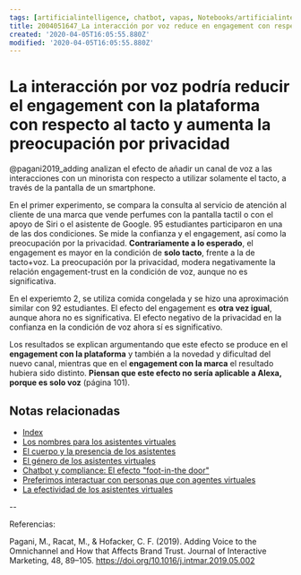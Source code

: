 ```yaml
---
tags: [artificialintelligence, chatbot, vapas, Notebooks/artificialintelligence, virtualagents, voice]
title: 2004051647_La interacción por voz reduce en engagement con respecto al tacto y aumenta la preocupación por privacidad
created: '2020-04-05T16:05:55.880Z'
modified: '2020-04-05T16:05:55.880Z'
---
```


# La interacción por voz podría reducir el engagement con la plataforma con respecto al tacto y aumenta la preocupación por privacidad

@pagani2019_adding analizan el efecto de añadir un canal de voz a las interacciones con un minorista con respecto a utilizar solamente el tacto,  a través de la pantalla de un smartphone.

En el primer experimento, se compara la consulta al servicio de atención al cliente de una marca que vende perfumes con la pantalla tactil o con el apoyo de Siri o el asistente de Google. 95 estudiantes participaron en una de las dos condiciones. Se mide la confianza y el engagement, así como la preocupación por la privacidad. **Contrariamente a lo esperado**, el engagement es mayor en la condición de **solo tacto**, frente a la de tacto+voz. La preocupación por la privacidad, modera negativamente la relación engagement-trust en la condición de voz, aunque no es significativa.

En el experiemto 2, se utiliza comida congelada y se hizo una aproximación similar con 92 estudiantes. El efecto del engagement es **otra vez igual**, aunque ahora no es significativa. El efecto negativo de la privacidad en la confianza en la condición de voz ahora sí es significativo.

Los resultados se explican argumentando que este efecto se produce en el **engagement con la plataforma** y también a la novedad y dificultad del nuevo canal, mientras que en el **engagement con la marca** el resultado hubiera sido distinto. **Piensan que este efecto no sería aplicable a Alexa, porque es solo voz** (página 101).

## Notas relacionadas

- [Index](_2003101705_index.md)
- [Los nombres para los asistentes virtuales](2004030718_nombresasistentesvirtuales.md)
- [El cuerpo y la presencia de los asistentes](2004040921_cuerpo_presencia_fisica_asistentes_virtuales.md)
- [El género de los asistentes virtuales](2004051710_genero_asistentes_virtuales.md)
- [Chatbot y compliance: El efecto "foot-in-the door"](2003241149_chatbots_footinthedoor_y_compliance.md)
- [Preferimos interactuar con personas que con agentes virtuales](2004041604_preferimos_comprar_personas_chatbot.md)
- [La efectividad de los asistentes virtuales](2004041632_efectividad_chatbots.md)

--

Referencias:

Pagani, M., Racat, M., & Hofacker, C. F. (2019). Adding Voice to the Omnichannel and How that Affects Brand Trust. Journal of Interactive Marketing, 48, 89–105. https://doi.org/10.1016/j.intmar.2019.05.002